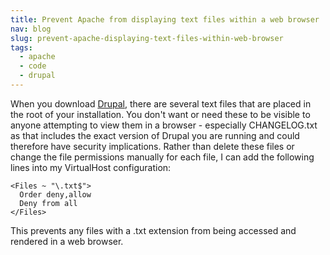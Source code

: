 ```yaml
---
title: Prevent Apache from displaying text files within a web browser
nav: blog
slug: prevent-apache-displaying-text-files-within-web-browser
tags:
  - apache
  - code
  - drupal
---
```

When you download [Drupal](http://drupal.org), there are several text files that are placed in the root of your installation. You don't want or need these to be visible to anyone attempting to view them in a browser - especially CHANGELOG.txt as that includes the exact version of Drupal you are running and could therefore have security implications. Rather than delete these files or change the file permissions manually for each file, I can add the following lines into my VirtualHost configuration:

    <Files ~ "\.txt$">
      Order deny,allow
      Deny from all
    </Files>

This prevents any files with a .txt extension from being accessed and rendered in a web browser.
